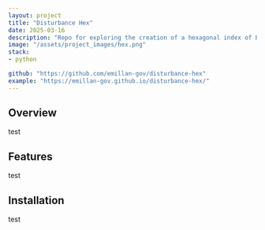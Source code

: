 ```yaml
---
layout: project
title: "Disturbance Hex"
date: 2025-03-16
description: "Repo for exploring the creation of a hexagonal index of BC and using it to create an index of disturbance"
image: "/assets/project_images/hex.png"
stack:
- python

github: "https://github.com/emillan-gov/disturbance-hex"
example: "https://emillan-gov.github.io/disturbance-hex/"
---
```


## Overview
test

## Features
test

## Installation
test